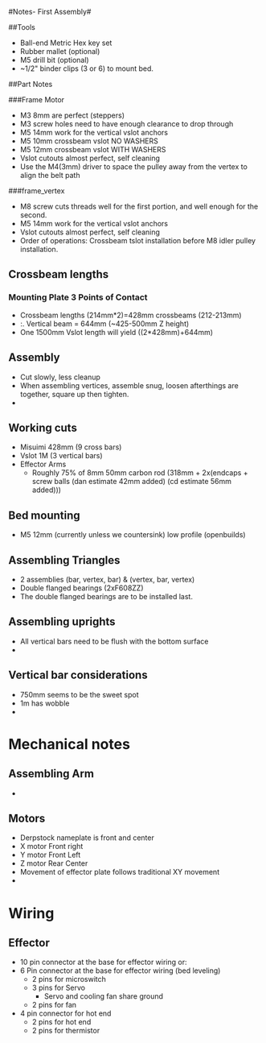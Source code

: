 #Notes- First Assembly#

##Tools
* Ball-end Metric Hex key set
* Rubber mallet (optional)
* M5 drill bit (optional)
* ~1/2" binder clips (3 or 6) to mount bed.

##Part Notes

###Frame Motor
* M3 8mm are perfect (steppers)
* M3 screw holes need to have enough clearance to drop through
* M5 14mm work for the vertical vslot anchors
* M5 10mm crossbeam vslot NO WASHERS
* M5 12mm crossbeam vslot WITH WASHERS
* Vslot cutouts almost perfect, self cleaning
* Use the M4(3mm) driver to space the pulley away from the vertex to align the belt path 

###frame_vertex
* M8 screw cuts threads well for the first portion, and well enough for the second. 
* M5 14mm work for the vertical vslot anchors
* Vslot cutouts almost perfect, self cleaning
* Order of operations: Crossbeam tslot installation before M8 idler pulley installation.


## Crossbeam lengths

### Mounting Plate 3 Points of Contact

* Crossbeam lengths (214mm*2)=428mm crossbeams (212-213mm)
* :. Vertical beam = 644mm (~425-500mm Z height)
* One 1500mm Vslot length will yield ((2*428mm)+644mm)


## Assembly

* Cut slowly, less cleanup
* When assembling vertices, assemble snug, loosen afterthings are together, square up then tighten.
* 

## Working cuts

* Misuimi 428mm (9 cross bars)
* Vslot 1M (3 vertical bars)
* Effector Arms
    * Roughly 75% of 8mm 50mm carbon rod (318mm + 2x(endcaps + screw balls (dan estimate 42mm added) (cd estimate 56mm added))) 
## Bed mounting 

* M5 12mm (currently unless we countersink) low profile (openbuilds)

## Assembling Triangles

* 2 assemblies (bar, vertex, bar) & (vertex, bar, vertex)
* Double flanged bearings (2xF608ZZ)
* The double flanged bearings are to be installed last.

## Assembling uprights

* All vertical bars need to be flush with the bottom surface
* 

## Vertical bar considerations

* 750mm seems to be the sweet spot
* 1m has wobble
* 

# Mechanical notes

## Assembling Arm

* 

## Motors

* Derpstock nameplate is front and center
* X motor Front right
* Y motor Front Left
* Z motor Rear Center
* Movement of effector plate follows traditional XY movement
* 

# Wiring

## Effector
* 10 pin connector at the base for effector wiring or:
* 6 Pin connector at the base for effector wiring (bed leveling)
    * 2 pins for microswitch
    * 3 pins for Servo
        * Servo and cooling fan share ground
    * 2 pins for fan
* 4 pin connector for hot end
    * 2 pins for hot end
    * 2 pins for thermistor

